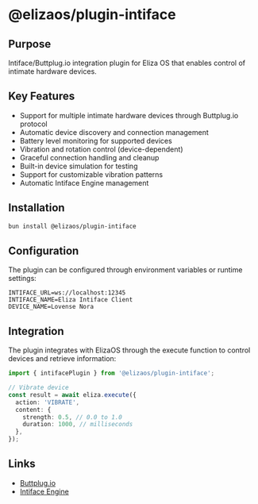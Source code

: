 # @elizaos/plugin-intiface

## Purpose
Intiface/Buttplug.io integration plugin for Eliza OS that enables control of intimate hardware devices.

## Key Features
- Support for multiple intimate hardware devices through Buttplug.io protocol
- Automatic device discovery and connection management
- Battery level monitoring for supported devices
- Vibration and rotation control (device-dependent)
- Graceful connection handling and cleanup
- Built-in device simulation for testing
- Support for customizable vibration patterns
- Automatic Intiface Engine management

## Installation
```bash
bun install @elizaos/plugin-intiface
```

## Configuration
The plugin can be configured through environment variables or runtime settings:
```env
INTIFACE_URL=ws://localhost:12345
INTIFACE_NAME=Eliza Intiface Client
DEVICE_NAME=Lovense Nora
```

## Integration
The plugin integrates with ElizaOS through the execute function to control devices and retrieve information:
```typescript
import { intifacePlugin } from '@elizaos/plugin-intiface';

// Vibrate device
const result = await eliza.execute({
  action: 'VIBRATE',
  content: {
    strength: 0.5, // 0.0 to 1.0
    duration: 1000, // milliseconds
  },
});
```

## Links
- [Buttplug.io](https://buttplug.io)
- [Intiface Engine](https://github.com/intiface/intiface-engine)
